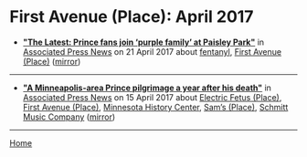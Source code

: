 # First Avenue (Place): April 2017

 - [**"The Latest: Prince fans join ‘purple family’ at Paisley Park"**](https://apnews.com/26c3f25587514065a9f72fbfd1d96bab) in [Associated Press News](https://www.apnews.com/) on 21 April 2017 about [fentanyl](https://bjmdotnet.github.io/pr1nc3/topics/fentanyl/), [First Avenue (Place)](https://bjmdotnet.github.io/pr1nc3/topics/place/first-avenue/) ([mirror](https://web.archive.org/web/*/https://apnews.com/26c3f25587514065a9f72fbfd1d96bab))

----

 - [**"A Minneapolis-area Prince pilgrimage a year after his death"**](https://apnews.com/c26c137efcb447af86f26bb41e8ac97f) in [Associated Press News](https://www.apnews.com/) on 15 April 2017 about [Electric Fetus (Place)](https://bjmdotnet.github.io/pr1nc3/topics/place/electric-fetus/), [First Avenue (Place)](https://bjmdotnet.github.io/pr1nc3/topics/place/first-avenue/), [Minnesota History Center](https://bjmdotnet.github.io/pr1nc3/topics/minnesota-history-center/), [Sam’s (Place)](https://bjmdotnet.github.io/pr1nc3/topics/place/sam-s/), [Schmitt Music Company](https://bjmdotnet.github.io/pr1nc3/topics/schmitt-music-company/) ([mirror](https://web.archive.org/web/*/https://apnews.com/c26c137efcb447af86f26bb41e8ac97f))

----

[Home](./)
